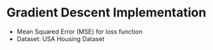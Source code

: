# Gradient Descent Implementation
- Mean Squared Error (MSE) for loss function
- Dataset: USA Housing Dataset
